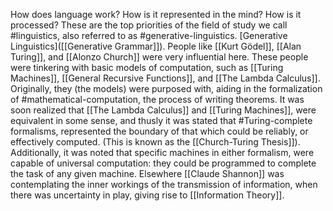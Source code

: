 How does language work?
How is it represented in the mind?
How is it processed?
These are the top priorities of the field of study we call #linguistics, also referred to as #generative-linguistics. [Generative Linguistics]([[Generative Grammar]]).
People like [[Kurt Gödel]], [[Alan Turing]], and [[Alonzo Church]] were very influential here.
These people were tinkering with basic models of computation, such as [[Turing Machines]], [[General Recursive Functions]], and [[The Lambda Calculus]].
Originally, they (the models) were purposed with, aiding in the formalization of #mathematical-computation, the process of writing theorems.
 It was soon realized that [[The Lambda Calculus]] and [[Turing Machines]], were equivalent in some sense, and thusly it was stated that #Turing-complete formalisms, represented the boundary of that which could be reliably, or effectively computed. (This is known as the [[Church-Turing Thesis]]). 
Additionally, it was noted that specific machines in either formalism, were capable of universal computation: they could be programmed to complete the task of any given machine.
Elsewhere [[Claude Shannon]] was contemplating the inner workings of the transmission of information, when there was uncertainty in play, giving rise to [[Information Theory]].
